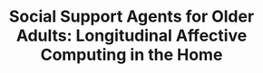---
name: "Social Support Agents For Older Adults"
title: "Social Support Agents for Older Adults: Longitudinal Affective Computing in the Home"
project: null
event: "Journal on Multimodal User Interfaces"
authors:
- name: "Ring, L."
- name: "Shi, L."
- name: "Totzke, K."
- name: "Bickmore, T."
year: 2014
resources: null
external_url: null
draft: false
---